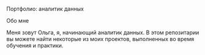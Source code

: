Портфолио: аналитик данных

Обо мне

Меня зовут Ольга, я, начинающий аналитик данных. В этом репозитарии вы можете найти некоторые из моих проектов, выполненных во время обучения и практики.
